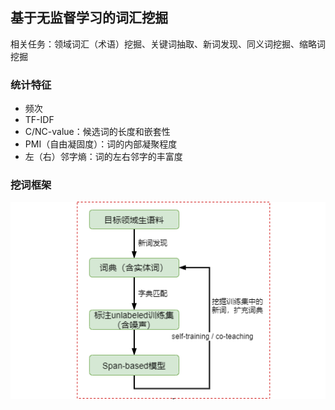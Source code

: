 ## 基于无监督学习的词汇挖掘

相关任务：领域词汇（术语）挖掘、关键词抽取、新词发现、同义词挖掘、缩略词挖掘

### 统计特征
+ 频次
+ TF-IDF
+ C/NC-value：候选词的长度和嵌套性
+ PMI（自由凝固度）：词的内部凝聚程度
+ 左（右）邻字熵：词的左右邻字的丰富度


### 挖词框架

<img src='wd.png' />
